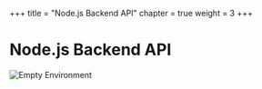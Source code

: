 +++
title = "Node.js Backend API"
chapter = true
weight = 3
+++

# Node.js Backend API
![Empty Environment](/images/nodejs.svg)
